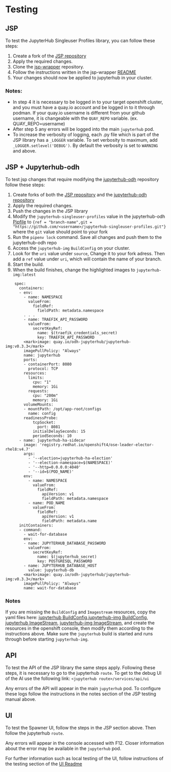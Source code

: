 # Testing

## JSP

To test the JupyterHub Singleuser Profiles library, you can follow these steps:

1. Create a fork of the [JSP repository](https://github.com/opendatahub-io/jupyterhub-singleuser-profiles)
2. Apply the required changes.
3. Clone the [jsp-wrapper](https://github.com/vpavlin/jsp-wrapper) repository.
4. Follow the instructions written in the jsp-wrapper [README](https://github.com/vpavlin/jsp-wrapper#readme)
5. Your changes should now be applied to jupyterhub in your cluster.

### Notes:

- In step 4 it is necessary to be logged in to your target openshift cluster, and you must have a quay.io account and be logged in to it through podman.
If your quay.io username is different from your github username, it is changeable with the `QUAY_REPO` variable. (ex. QUAY_REPO=username)
- After step 5 any errors will be logged into the main `jupyterhub` pod.
- To increase the verbosity of logging, each .py file which is part of the JSP library has a `_LOGGER` variable. To set verbosity to maximum, add `_LOGGER.setlevel('DEBUG')`. By default the verbosity is set to `WARNING` and above.

## JSP + Jupyterhub-odh

To test jsp changes that require modifying the [jupyterhub-odh](https://github.com/opendatahub-io/jupyterhub-odh) repository follow these steps:

1. Create forks of both the [JSP repository](https://github.com/opendatahub-io/jupyterhub-singleuser-profiles) and the [jupyterhub-odh repository](https://github.com/opendatahub-io/jupyterhub-odh)
2. Apply the required changes.
3. Push the changes in the JSP library
4. Modify the `jupyterhub-singleuser-profiles` value in the jupyterhub-odh [Pipfile](https://github.com/opendatahub-io/jupyterhub-odh/blob/master/Pipfile) to ``` {ref = "branch-name",git = "https://github.com/<username>/jupyterhub-singleuser-profiles.git"} ``` where the `git` value should point to your fork
5. Run the `pipenv lock` command. Save all changes and push them to the jupyterhub-odh repo
6. Access the `jupyterhub-img` `BuildConfig` on your cluster. 
7. Look for the `uri` value under `source`, Change it to your fork adress. Then add a `ref` value under `uri`, which will contain the name of your branch.
8. Start the build. 
9. When the build finishes, change the highlighted images to `jupyterhub-img:latest` 

``` 
    spec:
      containers:
      - env:
        - name: NAMESPACE
          valueFrom:
            fieldRef:
              fieldPath: metadata.namespace
        . . .
        - name: TRAEFIK_API_PASSWORD
          valueFrom:
            secretKeyRef:
              name: $(traefik_credentials_secret)
              key: TRAEFIK_API_PASSWORD
        <mark>image: quay.io/odh-jupyterhub/jupyterhub-img:v0.3.3</mark>
        imagePullPolicy: "Always"
        name: jupyterhub
        ports:
        - containerPort: 8080
          protocol: TCP
        resources:
          limits:
            cpu: "1"
            memory: 1Gi
          requests:
            cpu: "200m"
            memory: 1Gi
        volumeMounts:
        - mountPath: /opt/app-root/configs
          name: config
        readinessProbe:
            tcpSocket:
              port: 8081
            initialDelaySeconds: 15
            periodSeconds: 10
      - name: jupyterhub-ha-sidecar
        image: 'registry.redhat.io/openshift4/ose-leader-elector-rhel8:v4.7'
        args:
          - '--election=jupyterhub-ha-election'
          - '--election-namespace=$(NAMESPACE)'
          - '--http=0.0.0.0:4040'
          - '--id=$(POD_NAME)'
        env:
          - name: NAMESPACE
            valueFrom:
              fieldRef:
                apiVersion: v1
                fieldPath: metadata.namespace
          - name: POD_NAME
            valueFrom:
              fieldRef:
                apiVersion: v1
                fieldPath: metadata.name
      initContainers:
      - command:
        - wait-for-database
        env:
        - name: JUPYTERHUB_DATABASE_PASSWORD
          valueFrom:
            secretKeyRef:
              name: $(jupyterhub_secret)
              key: POSTGRESQL_PASSWORD
        - name: JUPYTERHUB_DATABASE_HOST
          value: jupyterhub-db
        <mark>image: quay.io/odh-jupyterhub/jupyterhub-img:v0.3.3</mark>
        imagePullPolicy: "Always"
        name: wait-for-database 
```

### Notes

If you are missing the `BuildConfig` and `Imagestream` resources, copy the yaml files here: [jupyterhub BuildConfig](https://github.com/opendatahub-io/odh-manifests/blob/master/jupyterhub/jupyterhub/overlays/build/jupyterhub-buildconfig.yaml),[jupyterhub-img BuildConfig](https://github.com/opendatahub-io/odh-manifests/blob/master/jupyterhub/jupyterhub/overlays/build/jupyterhub-dh-buildconfig.yaml), [jupyterhub ImageStream](https://github.com/opendatahub-io/odh-manifests/blob/master/jupyterhub/jupyterhub/overlays/build/jupyterhub-imagestream.yaml), [jupyterhub-img ImageStream](https://github.com/opendatahub-io/odh-manifests/blob/master/jupyterhub/jupyterhub/overlays/build/jupyterhub-img-imagestream.yaml), and create the resources in the openshift console, then modify them according to the instructions above. Make sure the `jupyterhub` build is started and runs through before starting `jupyterhub-img`.

## API

To test the API of the JSP library the same steps apply. Following these steps, it is necessary to go to the jupyterhub `route`. To get to the debug UI of the AI use the following link: `<jupyterhub route>/services/api/ui`

Any errors of the API will appear in the main `jupyterhub` pod. To configure these logs follow the instructions in the notes section of the JSP testing manual above.

## UI

To test the Spawner UI, follow the steps in the JSP section above. Then follow the jupyterhub `route`.

Any errors will appear in the console accessed with F12. Closer information about the error may be available in the `jupyterhub` pod.

For further information such as local testing of the UI, follow instructions of the testing section of the [UI Readme](../jupyterhub_singleuser_profiles/ui/README.md#testing)